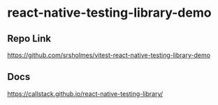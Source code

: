 # react-native-testing-library-demo

## Repo Link
https://github.com/srsholmes/vitest-react-native-testing-library-demo

## Docs
https://callstack.github.io/react-native-testing-library/
